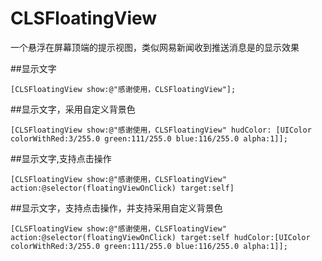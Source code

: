 # CLSFloatingView
一个悬浮在屏幕顶端的提示视图，类似网易新闻收到推送消息是的显示效果

##显示文字
```objc
[CLSFloatingView show:@"感谢使用，CLSFloatingView"];
```

##显示文字，采用自定义背景色
```objc
[CLSFloatingView show:@"感谢使用，CLSFloatingView" hudColor: [UIColor colorWithRed:3/255.0 green:111/255.0 blue:116/255.0 alpha:1]];
```

##显示文字,支持点击操作
```objc
[CLSFloatingView show:@"感谢使用，CLSFloatingView" action:@selector(floatingViewOnClick) target:self]
```

##显示文字，支持点击操作，并支持采用自定义背景色
```objc
[CLSFloatingView show:@"感谢使用，CLSFloatingView" action:@selector(floatingViewOnClick) target:self hudColor:[UIColor colorWithRed:3/255.0 green:111/255.0 blue:116/255.0 alpha:1]];
```
